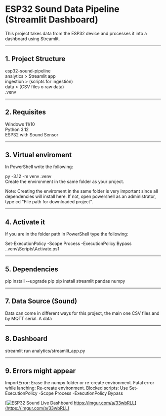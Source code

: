 # ESP32 Sound Data Pipeline (Streamlit Dashboard)
This project takes data from the ESP32 device and processes it into a dashboard using Streamlit. 

-------------------------------------------------------------------------------------------------------------------------------------------------------------------------------

## 1. Project Structure
esp32-sound-pipeline  
analytics > Streamlit app  
ingestion > (scripts for ingestión)  
data > (CSV files o raw data)  
.venv  

-------------------------------------------------------------------------------------------------------------------------------------------------------------------------------

## 2. Requisites
Windows 11/10  
Python 3.12   
ESP32 with Sound Sensor

-------------------------------------------------------------------------------------------------------------------------------------------------------------------------------

## 3. Virtual enviroment

In PowerShell write the following:

py -3.12 -m venv .venv  
Create the environment in the same folder as your project. 

Note: Creating the enviroment in the same folder is very important since all dependencies will install here. If not, open powershell as an administrator, type cd "File path for downloaded project".

-------------------------------------------------------------------------------------------------------------------------------------------------------------------------------

## 4. Activate it  

If you are in the folder path in PowerShell type the following: 

Set-ExecutionPolicy -Scope Process -ExecutionPolicy Bypass
.\.venv\Scripts\Activate.ps1

-------------------------------------------------------------------------------------------------------------------------------------------------------------------------------

## 5. Dependencies
   
pip install --upgrade pip
pip install streamlit pandas numpy

-------------------------------------------------------------------------------------------------------------------------------------------------------------------------------

## 7. Data Source (Sound)
Data can come in different ways for this project, the main one CSV files and by MQTT serial. A data 

-------------------------------------------------------------------------------------------------------------------------------------------------------------------------------

## 8. Dashboard
streamlit run analytics/streamlit_app.py

-------------------------------------------------------------------------------------------------------------------------------------------------------------------------------

## 9. Errors might appear
ImportError: Erase the numpy folder or re-create environment. 
Fatal error while lanching: Re-create environment.
Blocked scripts: Use Set-ExecutionPolicy -Scope Process -ExecutionPolicy Bypass

[![ESP32 Sound Live Dashboard](https://imgur.com/a/33wbRLL) https://imgur.com/a/33wbRLL](https://imgur.com/a/33wbRLL)
